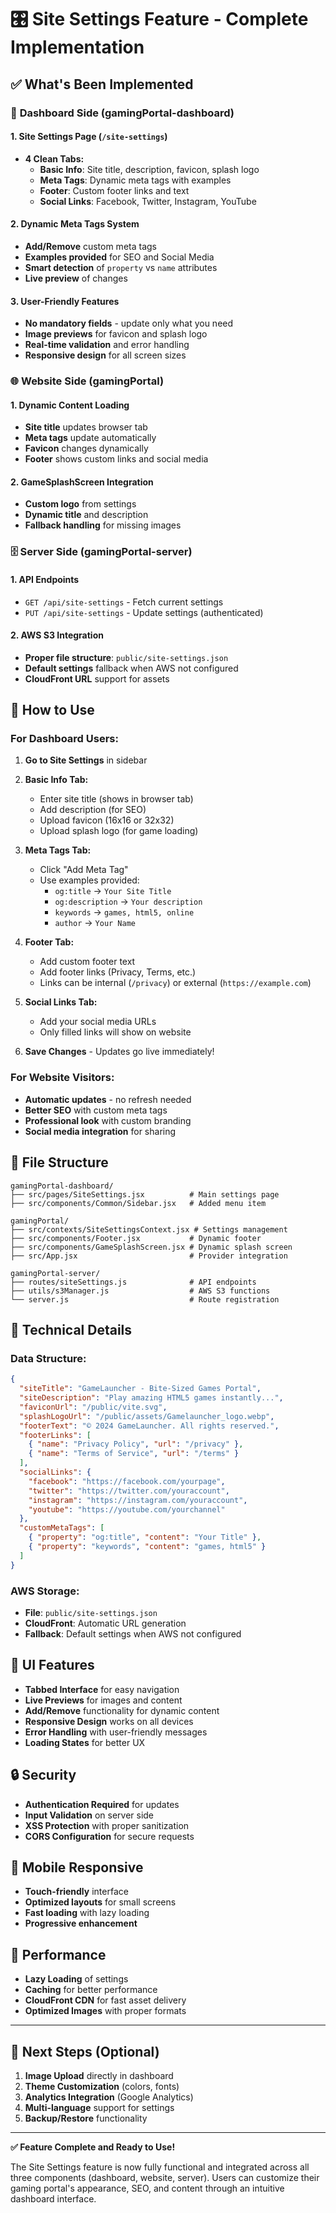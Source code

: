 # 🎛️ Site Settings Feature - Complete Implementation

## ✅ What's Been Implemented

### 🎯 **Dashboard Side (gamingPortal-dashboard)**

#### **1. Site Settings Page (`/site-settings`)**
- **4 Clean Tabs:**
  - **Basic Info**: Site title, description, favicon, splash logo
  - **Meta Tags**: Dynamic meta tags with examples
  - **Footer**: Custom footer links and text
  - **Social Links**: Facebook, Twitter, Instagram, YouTube

#### **2. Dynamic Meta Tags System**
- **Add/Remove** custom meta tags
- **Examples provided** for SEO and Social Media
- **Smart detection** of `property` vs `name` attributes
- **Live preview** of changes

#### **3. User-Friendly Features**
- **No mandatory fields** - update only what you need
- **Image previews** for favicon and splash logo
- **Real-time validation** and error handling
- **Responsive design** for all screen sizes

### 🌐 **Website Side (gamingPortal)**

#### **1. Dynamic Content Loading**
- **Site title** updates browser tab
- **Meta tags** update automatically
- **Favicon** changes dynamically
- **Footer** shows custom links and social media

#### **2. GameSplashScreen Integration**
- **Custom logo** from settings
- **Dynamic title** and description
- **Fallback handling** for missing images

### 🗄️ **Server Side (gamingPortal-server)**

#### **1. API Endpoints**
- `GET /api/site-settings` - Fetch current settings
- `PUT /api/site-settings` - Update settings (authenticated)

#### **2. AWS S3 Integration**
- **Proper file structure**: `public/site-settings.json`
- **Default settings** fallback when AWS not configured
- **CloudFront URL** support for assets

## 🚀 How to Use

### **For Dashboard Users:**

1. **Go to Site Settings** in sidebar
2. **Basic Info Tab:**
   - Enter site title (shows in browser tab)
   - Add description (for SEO)
   - Upload favicon (16x16 or 32x32)
   - Upload splash logo (for game loading)

3. **Meta Tags Tab:**
   - Click "Add Meta Tag"
   - Use examples provided:
     - `og:title` → `Your Site Title`
     - `og:description` → `Your description`
     - `keywords` → `games, html5, online`
     - `author` → `Your Name`

4. **Footer Tab:**
   - Add custom footer text
   - Add footer links (Privacy, Terms, etc.)
   - Links can be internal (`/privacy`) or external (`https://example.com`)

5. **Social Links Tab:**
   - Add your social media URLs
   - Only filled links will show on website

6. **Save Changes** - Updates go live immediately!

### **For Website Visitors:**
- **Automatic updates** - no refresh needed
- **Better SEO** with custom meta tags
- **Professional look** with custom branding
- **Social media integration** for sharing

## 📁 File Structure

```
gamingPortal-dashboard/
├── src/pages/SiteSettings.jsx          # Main settings page
├── src/components/Common/Sidebar.jsx   # Added menu item

gamingPortal/
├── src/contexts/SiteSettingsContext.jsx # Settings management
├── src/components/Footer.jsx           # Dynamic footer
├── src/components/GameSplashScreen.jsx # Dynamic splash screen
├── src/App.jsx                         # Provider integration

gamingPortal-server/
├── routes/siteSettings.js              # API endpoints
├── utils/s3Manager.js                  # AWS S3 functions
└── server.js                           # Route registration
```

## 🔧 Technical Details

### **Data Structure:**
```json
{
  "siteTitle": "GameLauncher - Bite-Sized Games Portal",
  "siteDescription": "Play amazing HTML5 games instantly...",
  "faviconUrl": "/public/vite.svg",
  "splashLogoUrl": "/public/assets/Gamelauncher_logo.webp",
  "footerText": "© 2024 GameLauncher. All rights reserved.",
  "footerLinks": [
    { "name": "Privacy Policy", "url": "/privacy" },
    { "name": "Terms of Service", "url": "/terms" }
  ],
  "socialLinks": {
    "facebook": "https://facebook.com/yourpage",
    "twitter": "https://twitter.com/youraccount",
    "instagram": "https://instagram.com/youraccount",
    "youtube": "https://youtube.com/yourchannel"
  },
  "customMetaTags": [
    { "property": "og:title", "content": "Your Title" },
    { "property": "keywords", "content": "games, html5" }
  ]
}
```

### **AWS Storage:**
- **File**: `public/site-settings.json`
- **CloudFront**: Automatic URL generation
- **Fallback**: Default settings when AWS not configured

## 🎨 UI Features

- **Tabbed Interface** for easy navigation
- **Live Previews** for images and content
- **Add/Remove** functionality for dynamic content
- **Responsive Design** works on all devices
- **Error Handling** with user-friendly messages
- **Loading States** for better UX

## 🔒 Security

- **Authentication Required** for updates
- **Input Validation** on server side
- **XSS Protection** with proper sanitization
- **CORS Configuration** for secure requests

## 📱 Mobile Responsive

- **Touch-friendly** interface
- **Optimized layouts** for small screens
- **Fast loading** with lazy loading
- **Progressive enhancement**

## 🚀 Performance

- **Lazy Loading** of settings
- **Caching** for better performance
- **CloudFront CDN** for fast asset delivery
- **Optimized Images** with proper formats

---

## 🎯 Next Steps (Optional)

1. **Image Upload** directly in dashboard
2. **Theme Customization** (colors, fonts)
3. **Analytics Integration** (Google Analytics)
4. **Multi-language** support for settings
5. **Backup/Restore** functionality

---

**✅ Feature Complete and Ready to Use!**

The Site Settings feature is now fully functional and integrated across all three components (dashboard, website, server). Users can customize their gaming portal's appearance, SEO, and content through an intuitive dashboard interface.
